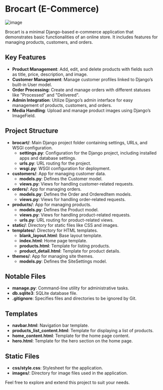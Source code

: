 # Brocart (E-Commerce)
![image](https://github.com/user-attachments/assets/69eb1880-192c-4c03-a332-829eb4c23338)

Brocart is a minimal Django-based e-commerce application that demonstrates basic functionalities of an online store. It includes features for managing products, customers, and orders.

## Key Features
- **Product Management**: Add, edit, and delete products with fields such as title, price, description, and image.
- **Customer Management**: Manage customer profiles linked to Django’s built-in User model.
- **Order Processing**: Create and manage orders with different statuses like "Processed" and "Delivered".
- **Admin Integration**: Utilize Django’s admin interface for easy management of products, customers, and orders.
- **Media Handling**: Upload and manage product images using Django’s ImageField.

## Project Structure
- **brocart/**: Main Django project folder containing settings, URLs, and WSGI configuration.
  - **settings.py**: Configuration for the Django project, including installed apps and database settings.
  - **urls.py**: URL routing for the project.
  - **wsgi.py**: WSGI configuration for deployment.
- **customers/**: App for managing customer data.
  - **models.py**: Defines the Customer model.
  - **views.py**: Views for handling customer-related requests.
- **orders/**: App for managing orders.
  - **models.py**: Defines the Order and OrderedItem models.
  - **views.py**: Views for handling order-related requests.
- **products/**: App for managing products.
  - **models.py**: Defines the Product model.
  - **views.py**: Views for handling product-related requests.
  - **urls.py**: URL routing for product-related views.
- **static/**: Directory for static files like CSS and images.
- **templates/**: Directory for HTML templates.
  - **blank_layout.html**: Base layout template.
  - **index.html**: Home page template.
  - **products.html**: Template for listing products.
  - **product_detail.html**: Template for product details.
- **themes/**: App for managing site themes.
  - **models.py**: Defines the SiteSettings model.

## Notable Files
- **manage.py**: Command-line utility for administrative tasks.
- **db.sqlite3**: SQLite database file.
- **.gitignore**: Specifies files and directories to be ignored by Git.

## Templates
- **navbar.html**: Navigation bar template.
- **products_list_content.html**: Template for displaying a list of products.
- **home_content.html**: Template for the home page content.
- **hero.html**: Template for the hero section on the home page.

## Static Files
- **css/style.css**: Stylesheet for the application.
- **images/**: Directory for image files used in the application.

Feel free to explore and extend this project to suit your needs.
